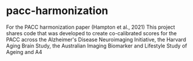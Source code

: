 # pacc-harmonization
For the PACC harmonization paper (Hampton et al., 2021)
This project shares code that was developed to create co-calibrated scores for the PACC across the Alzheimer's Disease Neuroimaging Initiative, the Harvard Aging Brain Study, the Australian Imaging Biomarker and Lifestyle Study of Ageing and A4
